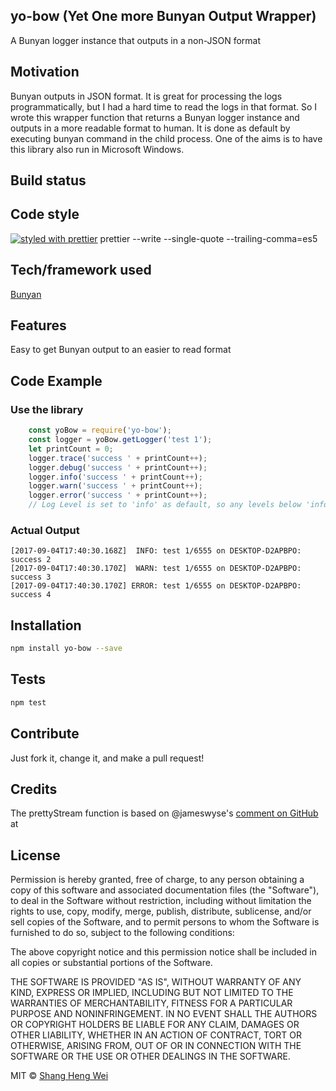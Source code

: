 ## yo-bow (Yet One more Bunyan Output Wrapper)
A Bunyan logger instance that outputs in a non-JSON format

## Motivation
Bunyan outputs in JSON format. It is great for processing the logs programmatically, but I had a hard time to read the 
logs in that format. So I wrote this wrapper function that returns a Bunyan logger instance and outputs in a more 
readable format to human. It is done as default by executing bunyan command in the child process. One of the aims is to 
have this library also run in Microsoft Windows.

## Build status

## Code style
[![styled with prettier](https://img.shields.io/badge/styled_with-prettier-ff69b4.svg)](https://github.com/prettier/prettier)
prettier --write --single-quote --trailing-comma=es5
 

## Tech/framework used
[Bunyan](https://github.com/trentm/node-bunyan)


## Features
Easy to get Bunyan output to an easier to read format


## Code Example
### Use the library
```javascript
    const yoBow = require('yo-bow');
    const logger = yoBow.getLogger('test 1');
    let printCount = 0;
    logger.trace('success ' + printCount++);
    logger.debug('success ' + printCount++);
    logger.info('success ' + printCount++);
    logger.warn('success ' + printCount++);
    logger.error('success ' + printCount++);
    // Log Level is set to 'info' as default, so any levels below 'info' will not be displayed
```
### Actual Output
```
[2017-09-04T17:40:30.168Z]  INFO: test 1/6555 on DESKTOP-D2APBPO: success 2
[2017-09-04T17:40:30.170Z]  WARN: test 1/6555 on DESKTOP-D2APBPO: success 3
[2017-09-04T17:40:30.170Z] ERROR: test 1/6555 on DESKTOP-D2APBPO: success 4
```

## Installation
```bash
npm install yo-bow --save
```

## Tests
```bash
npm test
```

## Contribute
Just fork it, change it, and make a pull request!


## Credits
The prettyStream function is based on @jameswyse's [comment on GitHub](https://github.com/trentm/node-bunyan/issues/13#issuecomment-22439322) at 


## License
Permission is hereby granted, free of charge, to any person obtaining a copy of this software and associated documentation files (the "Software"), to deal in the Software without restriction, including without limitation the rights to use, copy, modify, merge, publish, distribute, sublicense, and/or sell copies of the Software, and to permit persons to whom the Software is furnished to do so, subject to the following conditions:

The above copyright notice and this permission notice shall be included in all copies or substantial portions of the Software.

THE SOFTWARE IS PROVIDED "AS IS", WITHOUT WARRANTY OF ANY KIND, EXPRESS OR IMPLIED, INCLUDING BUT NOT LIMITED TO THE WARRANTIES OF MERCHANTABILITY, FITNESS FOR A PARTICULAR PURPOSE AND NONINFRINGEMENT. IN NO EVENT SHALL THE AUTHORS OR COPYRIGHT HOLDERS BE LIABLE FOR ANY CLAIM, DAMAGES OR OTHER LIABILITY, WHETHER IN AN ACTION OF CONTRACT, TORT OR OTHERWISE, ARISING FROM, OUT OF OR IN CONNECTION WITH THE SOFTWARE OR THE USE OR OTHER DEALINGS IN THE SOFTWARE.

MIT © [Shang Heng Wei](https://github.com/shwei)